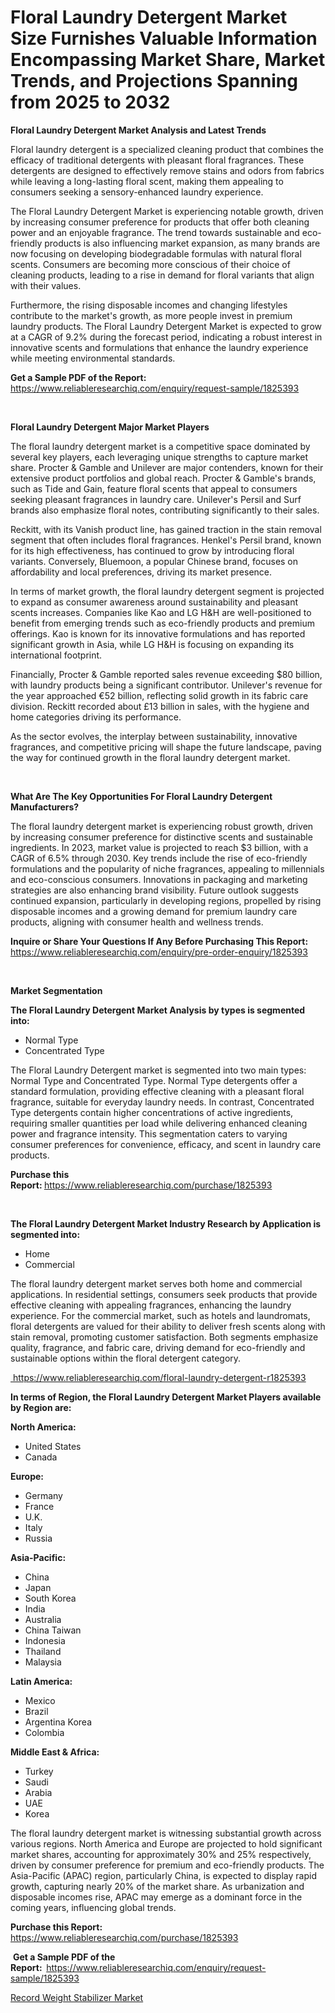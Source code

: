 <p><h1>Floral Laundry Detergent Market Size Furnishes Valuable Information Encompassing Market Share, Market Trends, and Projections Spanning from 2025 to 2032</h1></p><p><strong>Floral Laundry Detergent Market Analysis and Latest Trends</strong></p>
<p><p>Floral laundry detergent is a specialized cleaning product that combines the efficacy of traditional detergents with pleasant floral fragrances. These detergents are designed to effectively remove stains and odors from fabrics while leaving a long-lasting floral scent, making them appealing to consumers seeking a sensory-enhanced laundry experience. </p><p>The Floral Laundry Detergent Market is experiencing notable growth, driven by increasing consumer preference for products that offer both cleaning power and an enjoyable fragrance. The trend towards sustainable and eco-friendly products is also influencing market expansion, as many brands are now focusing on developing biodegradable formulas with natural floral scents. Consumers are becoming more conscious of their choice of cleaning products, leading to a rise in demand for floral variants that align with their values.</p><p>Furthermore, the rising disposable incomes and changing lifestyles contribute to the market's growth, as more people invest in premium laundry products. The Floral Laundry Detergent Market is expected to grow at a CAGR of 9.2% during the forecast period, indicating a robust interest in innovative scents and formulations that enhance the laundry experience while meeting environmental standards.</p></p>
<p><strong>Get a Sample PDF of the Report:&nbsp;</strong> <a href="https://www.reliableresearchiq.com/enquiry/request-sample/1825393?utm_campaign=2101&utm_medium=2&utm_source=Github&utm_content=ia&utm_term=07022025&utm_id=floral-laundry-detergent">https://www.reliableresearchiq.com/enquiry/request-sample/1825393</a></p>
<p>&nbsp;</p>
<p><strong>Floral Laundry Detergent Major Market Players</strong></p>
<p><p>The floral laundry detergent market is a competitive space dominated by several key players, each leveraging unique strengths to capture market share. Procter & Gamble and Unilever are major contenders, known for their extensive product portfolios and global reach. Procter & Gamble's brands, such as Tide and Gain, feature floral scents that appeal to consumers seeking pleasant fragrances in laundry care. Unilever's Persil and Surf brands also emphasize floral notes, contributing significantly to their sales.</p><p>Reckitt, with its Vanish product line, has gained traction in the stain removal segment that often includes floral fragrances. Henkel's Persil brand, known for its high effectiveness, has continued to grow by introducing floral variants. Conversely, Bluemoon, a popular Chinese brand, focuses on affordability and local preferences, driving its market presence.</p><p>In terms of market growth, the floral laundry detergent segment is projected to expand as consumer awareness around sustainability and pleasant scents increases. Companies like Kao and LG H&H are well-positioned to benefit from emerging trends such as eco-friendly products and premium offerings. Kao is known for its innovative formulations and has reported significant growth in Asia, while LG H&H is focusing on expanding its international footprint.</p><p>Financially, Procter & Gamble reported sales revenue exceeding $80 billion, with laundry products being a significant contributor. Unilever's revenue for the year approached €52 billion, reflecting solid growth in its fabric care division. Reckitt recorded about £13 billion in sales, with the hygiene and home categories driving its performance.</p><p>As the sector evolves, the interplay between sustainability, innovative fragrances, and competitive pricing will shape the future landscape, paving the way for continued growth in the floral laundry detergent market.</p></p>
<p>&nbsp;</p>
<p><strong>What Are The Key Opportunities For Floral Laundry Detergent Manufacturers?</strong></p>
<p><p>The floral laundry detergent market is experiencing robust growth, driven by increasing consumer preference for distinctive scents and sustainable ingredients. In 2023, market value is projected to reach $3 billion, with a CAGR of 6.5% through 2030. Key trends include the rise of eco-friendly formulations and the popularity of niche fragrances, appealing to millennials and eco-conscious consumers. Innovations in packaging and marketing strategies are also enhancing brand visibility. Future outlook suggests continued expansion, particularly in developing regions, propelled by rising disposable incomes and a growing demand for premium laundry care products, aligning with consumer health and wellness trends.</p></p>
<p><strong>Inquire or Share Your Questions If Any Before Purchasing This Report:</strong> <a href="https://www.reliableresearchiq.com/enquiry/pre-order-enquiry/1825393?utm_campaign=2101&utm_medium=2&utm_source=Github&utm_content=ia&utm_term=07022025&utm_id=floral-laundry-detergent">https://www.reliableresearchiq.com/enquiry/pre-order-enquiry/1825393</a></p>
<p>&nbsp;</p>
<p><strong>Market Segmentation</strong></p>
<p><strong>The Floral Laundry Detergent Market Analysis by types is segmented into:</strong></p>
<p><ul><li>Normal Type</li><li>Concentrated Type</li></ul></p>
<p><p>The Floral Laundry Detergent market is segmented into two main types: Normal Type and Concentrated Type. Normal Type detergents offer a standard formulation, providing effective cleaning with a pleasant floral fragrance, suitable for everyday laundry needs. In contrast, Concentrated Type detergents contain higher concentrations of active ingredients, requiring smaller quantities per load while delivering enhanced cleaning power and fragrance intensity. This segmentation caters to varying consumer preferences for convenience, efficacy, and scent in laundry care products.</p></p>
<p><strong>Purchase this Report:&nbsp;</strong><a href="https://www.reliableresearchiq.com/purchase/1825393?utm_campaign=2101&utm_medium=2&utm_source=Github&utm_content=ia&utm_term=07022025&utm_id=floral-laundry-detergent">https://www.reliableresearchiq.com/purchase/1825393</a></p>
<p>&nbsp;</p>
<p><strong>The Floral Laundry Detergent Market Industry Research by Application is segmented into:</strong></p>
<p><ul><li>Home</li><li>Commercial</li></ul></p>
<p><p>The floral laundry detergent market serves both home and commercial applications. In residential settings, consumers seek products that provide effective cleaning with appealing fragrances, enhancing the laundry experience. For the commercial market, such as hotels and laundromats, floral detergents are valued for their ability to deliver fresh scents along with stain removal, promoting customer satisfaction. Both segments emphasize quality, fragrance, and fabric care, driving demand for eco-friendly and sustainable options within the floral detergent category.</p></p>
<p><a href="https://www.reliableresearchiq.com/floral-laundry-detergent-r1825393?utm_campaign=2101&utm_medium=2&utm_source=Github&utm_content=ia&utm_term=07022025&utm_id=floral-laundry-detergent">&nbsp;https://www.reliableresearchiq.com/floral-laundry-detergent-r1825393</a></p>
<p><strong>In terms of Region, the Floral Laundry Detergent Market Players available by Region are:</strong></p>
<p>
    <p> <strong> North America: </strong>
        <ul>
            <li>United States</li>
            <li>Canada</li>
        </ul>
        </p> 
    <p> <strong> Europe: </strong>
        <ul>
            <li>Germany</li>
            <li>France</li>
            <li>U.K.</li>
            <li>Italy</li>
            <li>Russia</li>
        </ul>
        </p> 
    <p> <strong> Asia-Pacific: </strong>
        <ul>
            <li>China</li>
            <li>Japan</li>
            <li>South Korea</li>
            <li>India</li>
            <li>Australia</li>
            <li>China Taiwan</li>
            <li>Indonesia</li>
            <li>Thailand</li>
            <li>Malaysia</li>
        </ul>
        </p> 
    <p> <strong> Latin America: </strong>
        <ul>
            <li>Mexico</li>
            <li>Brazil</li>
            <li>Argentina Korea</li>
            <li>Colombia</li>
        </ul>
        </p> 
    <p> <strong> Middle East & Africa: </strong>
        <ul>
            <li>Turkey</li>
            <li>Saudi</li>
            <li>Arabia</li>
            <li>UAE</li>
            <li>Korea</li>
        </ul>
    </p>
    </p>
<p><p>The floral laundry detergent market is witnessing substantial growth across various regions. North America and Europe are projected to hold significant market shares, accounting for approximately 30% and 25% respectively, driven by consumer preference for premium and eco-friendly products. The Asia-Pacific (APAC) region, particularly China, is expected to display rapid growth, capturing nearly 20% of the market share. As urbanization and disposable incomes rise, APAC may emerge as a dominant force in the coming years, influencing global trends.</p></p>
<p><strong>Purchase this Report: </strong><a href="https://www.reliableresearchiq.com/purchase/1825393?utm_campaign=2101&utm_medium=2&utm_source=Github&utm_content=ia&utm_term=07022025&utm_id=floral-laundry-detergent">https://www.reliableresearchiq.com/purchase/1825393</a></p>
<p>&nbsp;<strong>Get a Sample PDF of the Report:&nbsp;&nbsp;</strong><a href="https://www.reliableresearchiq.com/enquiry/request-sample/1825393?utm_campaign=2101&utm_medium=2&utm_source=Github&utm_content=ia&utm_term=07022025&utm_id=floral-laundry-detergent">https://www.reliableresearchiq.com/enquiry/request-sample/1825393</a></p>
<p><strong></strong></p>
<p><p><a href="https://github.com/SanjidaMahmud54/Market-Research-Report-List-1/blob/main/record-weight-stabilizer-market.md?utm_campaign=2101&utm_medium=2&utm_source=Github&utm_content=ia&utm_term=07022025&utm_id=floral-laundry-detergent">Record Weight Stabilizer Market</a></p></p>